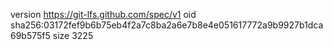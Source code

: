 version https://git-lfs.github.com/spec/v1
oid sha256:03172fef9b6b75eb4f2a7c8ba2a6e7b8e4e051617772a9b9927b1dca69b575f5
size 3225
